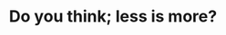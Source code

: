 ---
title: "Do you think; less is more?"
description: 
tags:
    - mentalhealth
    - simplicity
thumbnail: /assets/images/mental-health.png
---